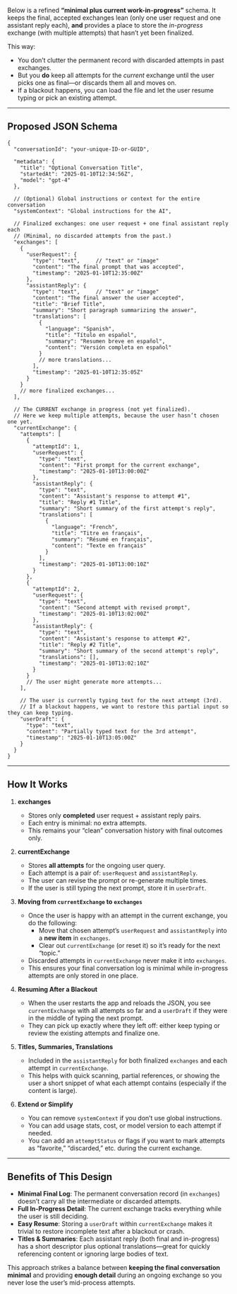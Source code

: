 ﻿<!--
UTC: 2025-01-10T03:17:55.0369301Z
-->

Below is a refined **“minimal plus current work-in-progress”** schema. It keeps the final, accepted exchanges lean (only one user request and one assistant reply each), **and** provides a place to store the *in-progress* exchange (with multiple attempts) that hasn’t yet been finalized.

This way:

- You don’t clutter the permanent record with discarded attempts in past exchanges.
- But you **do** keep all attempts for the *current* exchange until the user picks one as final—or discards them all and moves on.
- If a blackout happens, you can load the file and let the user resume typing or pick an existing attempt.

---

## Proposed JSON Schema

```jsonc
{
  "conversationId": "your-unique-ID-or-GUID",

  "metadata": {
    "title": "Optional Conversation Title",
    "startedAt": "2025-01-10T12:34:56Z",
    "model": "gpt-4"
  },

  // (Optional) Global instructions or context for the entire conversation
  "systemContext": "Global instructions for the AI",

  // Finalized exchanges: one user request + one final assistant reply each
  // (Minimal, no discarded attempts from the past.)
  "exchanges": [
    {
      "userRequest": {
        "type": "text",     // "text" or "image"
        "content": "The final prompt that was accepted",
        "timestamp": "2025-01-10T12:35:00Z"
      },
      "assistantReply": {
        "type": "text",     // "text" or "image"
        "content": "The final answer the user accepted",
        "title": "Brief Title",
        "summary": "Short paragraph summarizing the answer",
        "translations": [
          {
            "language": "Spanish",
            "title": "Título en español",
            "summary": "Resumen breve en español",
            "content": "Versión completa en español"
          }
          // more translations...
        ],
        "timestamp": "2025-01-10T12:35:05Z"
      }
    }
    // more finalized exchanges...
  ],

  // The CURRENT exchange in progress (not yet finalized).
  // Here we keep multiple attempts, because the user hasn’t chosen one yet.
  "currentExchange": {
    "attempts": [
      {
        "attemptId": 1,
        "userRequest": {
          "type": "text",
          "content": "First prompt for the current exchange",
          "timestamp": "2025-01-10T13:00:00Z"
        },
        "assistantReply": {
          "type": "text",
          "content": "Assistant's response to attempt #1",
          "title": "Reply #1 Title",
          "summary": "Short summary of the first attempt's reply",
          "translations": [
            {
              "language": "French",
              "title": "Titre en français",
              "summary": "Résumé en français",
              "content": "Texte en français"
            }
          ],
          "timestamp": "2025-01-10T13:00:10Z"
        }
      },
      {
        "attemptId": 2,
        "userRequest": {
          "type": "text",
          "content": "Second attempt with revised prompt",
          "timestamp": "2025-01-10T13:02:00Z"
        },
        "assistantReply": {
          "type": "text",
          "content": "Assistant's response to attempt #2",
          "title": "Reply #2 Title",
          "summary": "Short summary of the second attempt's reply",
          "translations": [],
          "timestamp": "2025-01-10T13:02:10Z"
        }
      }
      // The user might generate more attempts...
    ],

    // The user is currently typing text for the next attempt (3rd).
    // If a blackout happens, we want to restore this partial input so they can keep typing.
    "userDraft": {
      "type": "text",
      "content": "Partially typed text for the 3rd attempt",
      "timestamp": "2025-01-10T13:05:00Z"
    }
  }
}
```

---

## How It Works

1. **exchanges**
   - Stores only **completed** user request + assistant reply pairs.
   - Each entry is minimal: no extra attempts.
   - This remains your “clean” conversation history with final outcomes only.

2. **currentExchange**
   - Stores **all attempts** for the ongoing user query.
   - Each attempt is a pair of: `userRequest` and `assistantReply`.
   - The user can revise the prompt or re-generate multiple times.
   - If the user is still typing the next prompt, store it in `userDraft`.

3. **Moving from `currentExchange` to `exchanges`**
   - Once the user is happy with an attempt in the current exchange, you do the following:
     - Move that chosen attempt’s `userRequest` and `assistantReply` into a **new item** in `exchanges`.
     - Clear out `currentExchange` (or reset it) so it’s ready for the next “topic.”
   - Discarded attempts in `currentExchange` never make it into `exchanges`.
   - This ensures your final conversation log is minimal while in-progress attempts are only stored in one place.

4. **Resuming After a Blackout**
   - When the user restarts the app and reloads the JSON, you see `currentExchange` with all attempts so far and a `userDraft` if they were in the middle of typing the next prompt.
   - They can pick up exactly where they left off: either keep typing or review the existing attempts and finalize one.

5. **Titles, Summaries, Translations**
   - Included in the `assistantReply` for both finalized `exchanges` and each attempt in `currentExchange`.
   - This helps with quick scanning, partial references, or showing the user a short snippet of what each attempt contains (especially if the content is large).

6. **Extend or Simplify**
   - You can remove `systemContext` if you don’t use global instructions.
   - You can add usage stats, cost, or model version to each attempt if needed.
   - You can add an `attemptStatus` or flags if you want to mark attempts as “favorite,” “discarded,” etc. during the current exchange.

---

## Benefits of This Design

- **Minimal Final Log**: The permanent conversation record (in `exchanges`) doesn’t carry all the intermediate or discarded attempts.
- **Full In-Progress Detail**: The current exchange tracks everything while the user is still deciding.
- **Easy Resume**: Storing a `userDraft` within `currentExchange` makes it trivial to restore incomplete text after a blackout or crash.
- **Titles & Summaries**: Each assistant reply (both final and in-progress) has a short descriptor plus optional translations—great for quickly referencing content or ignoring large bodies of text.

This approach strikes a balance between **keeping the final conversation minimal** and providing **enough detail** during an ongoing exchange so you never lose the user’s mid-process attempts.
